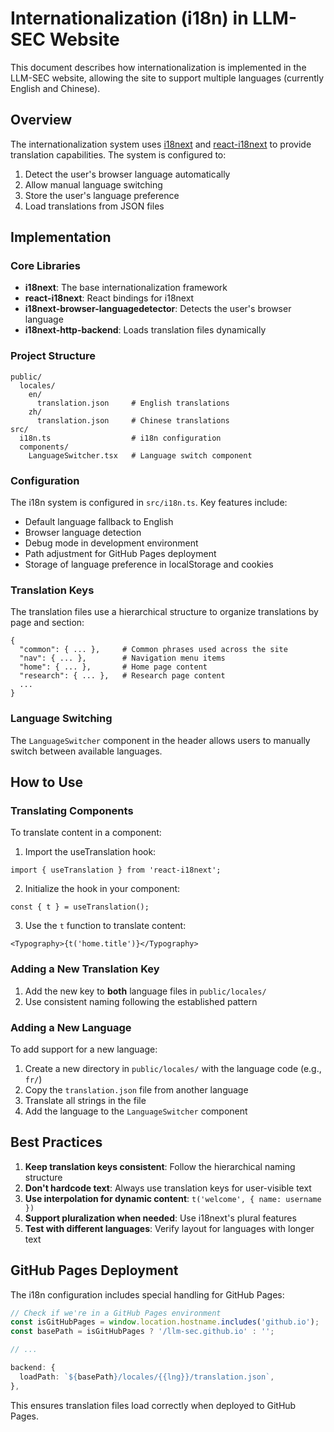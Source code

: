# Internationalization (i18n) in LLM-SEC Website

This document describes how internationalization is implemented in the LLM-SEC website, allowing the site to support multiple languages (currently English and Chinese).

## Overview

The internationalization system uses [i18next](https://www.i18next.com/) and [react-i18next](https://react.i18next.com/) to provide translation capabilities. The system is configured to:

1. Detect the user's browser language automatically
2. Allow manual language switching
3. Store the user's language preference
4. Load translations from JSON files

## Implementation

### Core Libraries

- **i18next**: The base internationalization framework
- **react-i18next**: React bindings for i18next
- **i18next-browser-languagedetector**: Detects the user's browser language
- **i18next-http-backend**: Loads translation files dynamically

### Project Structure

```
public/
  locales/
    en/
      translation.json     # English translations
    zh/
      translation.json     # Chinese translations
src/
  i18n.ts                  # i18n configuration
  components/
    LanguageSwitcher.tsx   # Language switch component
```

### Configuration

The i18n system is configured in `src/i18n.ts`. Key features include:

- Default language fallback to English
- Browser language detection
- Debug mode in development environment
- Path adjustment for GitHub Pages deployment
- Storage of language preference in localStorage and cookies

### Translation Keys

The translation files use a hierarchical structure to organize translations by page and section:

```
{
  "common": { ... },     # Common phrases used across the site
  "nav": { ... },        # Navigation menu items
  "home": { ... },       # Home page content
  "research": { ... },   # Research page content
  ...
}
```

### Language Switching

The `LanguageSwitcher` component in the header allows users to manually switch between available languages.

## How to Use

### Translating Components

To translate content in a component:

1. Import the useTranslation hook:
```tsx
import { useTranslation } from 'react-i18next';
```

2. Initialize the hook in your component:
```tsx
const { t } = useTranslation();
```

3. Use the `t` function to translate content:
```tsx
<Typography>{t('home.title')}</Typography>
```

### Adding a New Translation Key

1. Add the new key to **both** language files in `public/locales/`
2. Use consistent naming following the established pattern

### Adding a New Language

To add support for a new language:

1. Create a new directory in `public/locales/` with the language code (e.g., `fr/`)
2. Copy the `translation.json` file from another language
3. Translate all strings in the file
4. Add the language to the `LanguageSwitcher` component

## Best Practices

1. **Keep translation keys consistent**: Follow the hierarchical naming structure
2. **Don't hardcode text**: Always use translation keys for user-visible text
3. **Use interpolation for dynamic content**: `t('welcome', { name: username })`
4. **Support pluralization when needed**: Use i18next's plural features
5. **Test with different languages**: Verify layout for languages with longer text

## GitHub Pages Deployment

The i18n configuration includes special handling for GitHub Pages:

```typescript
// Check if we're in a GitHub Pages environment
const isGitHubPages = window.location.hostname.includes('github.io');
const basePath = isGitHubPages ? '/llm-sec.github.io' : '';

// ...

backend: {
  loadPath: `${basePath}/locales/{{lng}}/translation.json`,
},
```

This ensures translation files load correctly when deployed to GitHub Pages. 